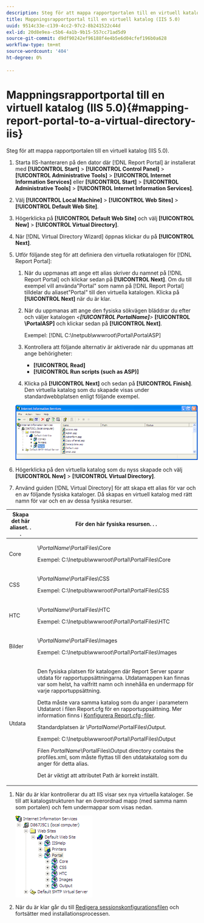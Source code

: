 ```yaml
---
description: Steg för att mappa rapportportalen till en virtuell katalog (IIS 5.0).
title: Mappningsrapportportal till en virtuell katalog (IIS 5.0)
uuid: 9514c33e-c139-4cc2-97c2-8b241522c44d
exl-id: 20d8e9ea-c5b6-4a1b-9b15-557cc71ad5d9
source-git-commit: d9df90242ef96188f4e4b5e6d04cfef196b0a628
workflow-type: tm+mt
source-wordcount: '404'
ht-degree: 0%

---
```


# Mappningsrapportportal till en virtuell katalog (IIS 5.0){#mapping-report-portal-to-a-virtual-directory-iis}

Steg för att mappa rapportportalen till en virtuell katalog (IIS 5.0).

1. Starta IIS-hanteraren på den dator där [!DNL Report Portal] är installerat med **[!UICONTROL Start]** > **[!UICONTROL Control Panel]** > **[!UICONTROL Administrative Tools]** > **[!UICONTROL Internet Information Services]** eller **[!UICONTROL Start]** > **[!UICONTROL Administrative Tools]** > **[!UICONTROL Internet Information Services]**.

1. Välj **[!UICONTROL Local Machine]** > **[!UICONTROL Web Sites]** > **[!UICONTROL Default Web Site]**.

1. Högerklicka på **[!UICONTROL Default Web Site]** och välj **[!UICONTROL New]** > **[!UICONTROL Virtual Directory]**.

1. När [!DNL Virtual Directory Wizard] öppnas klickar du på **[!UICONTROL Next]**.

1. Utför följande steg för att definiera den virtuella rotkatalogen för [!DNL Report Portal]:

   1. När du uppmanas att ange ett alias skriver du namnet på [!DNL Report Portal] och klickar sedan på **[!UICONTROL Next]**. Om du till exempel vill använda&quot;Portal&quot; som namn på [!DNL Report Portal] tilldelar du aliaset&quot;Portal&quot; till den virtuella katalogen. Klicka på **[!UICONTROL Next]** när du är klar.

   1. När du uppmanas att ange den fysiska sökvägen bläddrar du efter och väljer katalogen *&lt;**[!UICONTROL PortalName]**>* **[!UICONTROL \PortalASP]** och klickar sedan på **[!UICONTROL Next]**.

      Exempel: [!DNL C:\Inetpub\wwwroot\Portal\PortalASP]

   1. Kontrollera att följande alternativ är aktiverade när du uppmanas att ange behörigheter:

      * **[!UICONTROL Read]**
      * **[!UICONTROL Run scripts (such as ASP)]**
   1. Klicka på **[!UICONTROL Next]** och sedan på **[!UICONTROL Finish]**. Den virtuella katalog som du skapade visas under standardwebbplatsen enligt följande exempel.

   ![](assets/RptPort_scrn_VirDirManual.png)

1. Högerklicka på den virtuella katalog som du nyss skapade och välj **[!UICONTROL New]** > **[!UICONTROL Virtual Directory]**.

1. Använd guiden [!DNL Virtual Directory] för att skapa ett alias för var och en av följande fysiska kataloger. Då skapas en virtuell katalog med rätt namn för var och en av dessa fysiska resurser.

<table id="table_B2E04423C20F40CAA8EDA3FCBA210AA2"> 
 <thead> 
  <tr> 
   <th colname="col1" class="entry"> Skapa det här aliaset. . . </th> 
   <th colname="col2" class="entry"> För den här fysiska resursen. . . </th> 
  </tr>
 </thead>
 <tbody> 
  <tr> 
   <td colname="col1"> Core </td> 
   <td colname="col2"> <p>\<i>PortalName</i>\PortalFiles\Core </p> <p>Exempel: <span class="filepath"> C:\Inetpub\wwwroot\Portal\PortalFiles\Core</span> </p> </td> 
  </tr> 
  <tr> 
   <td colname="col1"> CSS </td> 
   <td colname="col2"> <p>\<i>PortalName</i>\PortalFiles\CSS </p> <p>Exempel: <span class="filepath"> C:\Inetpub\wwwroot\Portal\PortalFiles\CSS</span> </p> </td> 
  </tr> 
  <tr> 
   <td colname="col1"> HTC </td> 
   <td colname="col2"> <p>\<i>PortalName</i>\PortalFiles\HTC </p> <p>Exempel: <span class="filepath"> C:\Inetpub\wwwroot\Portal\PortalFiles\HTC</span> </p> </td> 
  </tr> 
  <tr> 
   <td colname="col1"> Bilder </td> 
   <td colname="col2"> <p>\<i>PortalName</i>\PortalFiles\Images </p> <p>Exempel: <span class="filepath"> C:\Inetpub\wwwroot\Portal\PortalFiles\Images</span> </p> </td> 
  </tr> 
  <tr> 
   <td colname="col1"> Utdata </td> 
   <td colname="col2"> <p>Den fysiska platsen för katalogen där <span class="keyword"> Report Server</span> sparar utdata för rapportuppsättningarna. Utdatamappen kan finnas var som helst, ha valfritt namn och innehålla en undermapp för varje rapportuppsättning. </p> <p>Detta måste vara samma katalog som du anger i parametern Utdatarot i filen <span class="filepath"> Report.cfg</span> för en rapportuppsättning. Mer information finns i <a href="../../../../home/c-rpt-oview/c-admin-rpt/c-config-rpt-files.md#concept-cf4b95344fcb4c8c877db91e5f1d345d"> Konfigurera Report.cfg-filer</a>. </p> <p>Standardplatsen är \<i>PortalName</i>\PortalFiles\Output. </p> <p>Exempel: <span class="filepath"> C:\Inetpub\wwwroot\Portal\PortalFiles\Output</span> </p> <p>Filen <i>PortalName</i>\PortalFiles\Output directory contains the <span class="filepath"> profiles.xml</span>, som måste flyttas till den utdatakatalog som du anger för detta alias. </p> <p>Det är viktigt att attributet <span class="wintitle"> Path</span> är korrekt inställt. </p> </td> 
  </tr> 
 </tbody> 
</table>

1. När du är klar kontrollerar du att IIS visar sex nya virtuella kataloger. Se till att katalogstrukturen har en överordnad mapp (med samma namn som portalen) och fem undermappar som visas nedan.

   ![](assets/rptPort_scrn_VirDirs_Installed.png)

1. När du är klar går du till [Redigera sessionskonfigurationsfilen](../../../../home/c-rpt-oview/c-install-rpt-port/t-edit-sess-config-file.md#task-cf11c3a780bd4936afd3f64a6b30afc7) och fortsätter med installationsprocessen.
